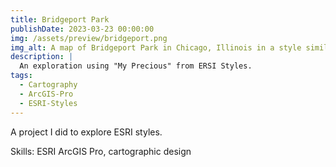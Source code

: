 ```yaml
---
title: Bridgeport Park
publishDate: 2023-03-23 00:00:00
img: /assets/preview/bridgeport.png
img_alt: A map of Bridgeport Park in Chicago, Illinois in a style similar to JRR Tolkein's fantasy maps, with beige background colors and black inky linework and typography.
description: |
  An exploration using "My Precious" from ERSI Styles.
tags:
  - Cartography
  - ArcGIS-Pro
  - ESRI-Styles
---
```


A project I did to explore ESRI styles.

Skills: ESRI ArcGIS Pro, cartographic design